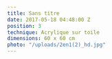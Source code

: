 ```yaml
---
title: Sans titre
date: 2017-05-18 04:48:00 Z
position: 3
technique: Acrylique sur toile
dimensions: 60 x 60 cm
photo: "/uploads/2en1(2)_hd.jpg"
---
```


